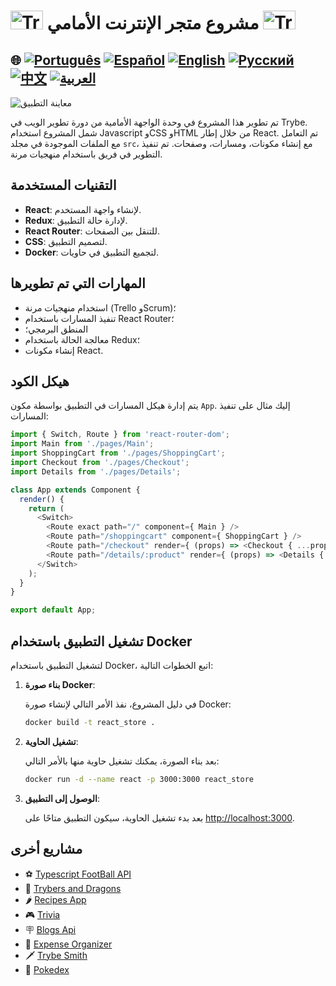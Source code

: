 # <img src="https://agenciars.com.br/wp-content/uploads/2022/06/Trybe.png" alt="Trybe Logo" width="52" height="30" /> مشروع متجر الإنترنت الأمامي <img src="https://agenciars.com.br/wp-content/uploads/2022/06/Trybe.png" alt="Trybe Logo" width="52" height="30" />

## 🌐 [![Português](https://img.shields.io/badge/Português-green)](https://github.com/SamuelRocha91/project-frontend-online-store/blob/main/README.md) [![Español](https://img.shields.io/badge/Español-yellow)](https://github.com/SamuelRocha91/project-frontend-online-store/blob/main/README_es.md) [![English](https://img.shields.io/badge/English-blue)](https://github.com/SamuelRocha91/project-frontend-online-store/blob/main/README_en.md) [![Русский](https://img.shields.io/badge/Русский-lightgrey)](https://github.com/SamuelRocha91/project-frontend-online-store/blob/main/README_ru.md) [![中文](https://img.shields.io/badge/中文-red)](https://github.com/SamuelRocha91/project-frontend-online-store/blob/main/README_ch.md) [![العربية](https://img.shields.io/badge/العربية-orange)](https://github.com/SamuelRocha91/project-frontend-online-store/blob/main/README_ar.md)

![معاينة التطبيق](./public/onlineStore.gif)

تم تطوير هذا المشروع في وحدة الواجهة الأمامية من دورة تطوير الويب في Trybe. شمل المشروع استخدام Javascript وCSS وHTML من خلال إطار React. تم التعامل مع الملفات الموجودة في مجلد `src`، مع إنشاء مكونات، ومسارات، وصفحات. تم تنفيذ التطوير في فريق باستخدام منهجيات مرنة.

## التقنيات المستخدمة

- **React**: لإنشاء واجهة المستخدم.
- **Redux**: لإدارة حالة التطبيق.
- **React Router**: للتنقل بين الصفحات.
- **CSS**: لتصميم التطبيق.
- **Docker**: لتجميع التطبيق في حاويات.

## المهارات التي تم تطويرها

- استخدام منهجيات مرنة (Trello وScrum)؛
- تنفيذ المسارات باستخدام React Router؛
- المنطق البرمجي؛
- معالجة الحالة باستخدام Redux؛
- إنشاء مكونات React.

## هيكل الكود

يتم إدارة هيكل المسارات في التطبيق بواسطة مكون `App`. إليك مثال على تنفيذ المسارات:

```javascript
import { Switch, Route } from 'react-router-dom';
import Main from './pages/Main';
import ShoppingCart from './pages/ShoppingCart';
import Checkout from './pages/Checkout';
import Details from './pages/Details';

class App extends Component {
  render() {
    return (
      <Switch>
        <Route exact path="/" component={ Main } />
        <Route path="/shoppingcart" component={ ShoppingCart } />
        <Route path="/checkout" render={ (props) => <Checkout { ...props } /> } />
        <Route path="/details/:product" render={ (props) => <Details { ...props } /> } />
      </Switch>
    );
  }
}

export default App;
```

## تشغيل التطبيق باستخدام Docker

لتشغيل التطبيق باستخدام Docker، اتبع الخطوات التالية:

1. **بناء صورة Docker**:

   في دليل المشروع، نفذ الأمر التالي لإنشاء صورة Docker:

   ```bash
   docker build -t react_store .
   ```

2. **تشغيل الحاوية**:

   بعد بناء الصورة، يمكنك تشغيل حاوية منها بالأمر التالي:

   ```bash
   docker run -d --name react -p 3000:3000 react_store
   ```

3. **الوصول إلى التطبيق**:

   بعد بدء تشغيل الحاوية، سيكون التطبيق متاحًا على [http://localhost:3000](http://localhost:3000).

## مشاريع أخرى

- ⚽ [Typescript FootBall API](https://github.com/SamuelRocha91/trybeFutebolClube/blob/main/README_ar.md)
- 🐉 [Trybers and Dragons](https://github.com/SamuelRocha91/trybeAndDragons/blob/main/README_ar.md)
- 🌶️ [Recipes App](https://github.com/SamuelRocha91/ProjectRecipesApp/blob/main/README_ar.md)
- 🎮 [Trivia](https://github.com/SamuelRocha91/trivia_game/blob/main/README_ar.md)
- 🪧 [Blogs Api](https://github.com/SamuelRocha91/BlogsApi/blob/main/README_ar.md)
- 👛 [Expense Organizer](https://github.com/SamuelRocha91/project-trybewallet/blob/main/README_ar.md)
- 🗡️ [Trybe Smith](https://github.com/SamuelRocha91/TrybeSmith/blob/main/README_ar.md)
- 🐣 [Pokedex](https://github.com/SamuelRocha91/pokedex/blob/main/README_ar.md)
